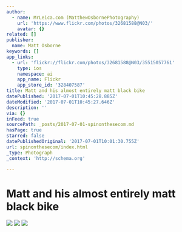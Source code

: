 ```yaml
---
author:
  - name: MrLeica.com (MatthewOsbornePhotography)
    url: 'https://www.flickr.com/photos/32681588@N03/'
    avatar: {}
related: []
publisher:
  name: Matt Osborne
keywords: []
app_links:
  - url: 'flickr://flickr.com/photos/32681588@N03/35515057761'
    type: ios
    namespace: ai
    app_name: Flickr
    app_store_id: '328407587'
title: Matt and his almost entirely matt black bike
datePublished: '2017-07-01T10:45:28.885Z'
dateModified: '2017-07-01T10:45:27.646Z'
description: ''
via: {}
inFeed: true
sourcePath: _posts/2017-07-01-spinonthesecom.md
hasPage: true
starred: false
datePublishedOriginal: '2017-07-01T10:01:30.755Z'
url: spinonthesecom/index.html
_type: Photograph
_context: 'http://schema.org'

---
```

# Matt and his almost entirely matt black bike
![](https://the-grid-user-content.s3-us-west-2.amazonaws.com/dfbf1618-4e40-4e4f-a736-03b156627b64.jpg)
![](https://s3-us-west-2.amazonaws.com/the-grid-img/p/548f473d3d3fcfddc74c8d0de71e295e5c906301.jpg)
![](https://the-grid-user-content.s3-us-west-2.amazonaws.com/202bd38f-e896-4797-b4b1-a41e4585381a.jpg)